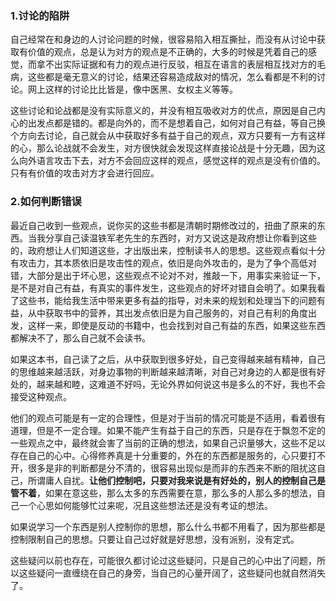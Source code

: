 ### 1.讨论的陷阱

自己经常在和身边的人讨论问题的时候，很容易陷入相互撕扯，而没有从讨论中获取有价值的观点，总是认为对方的观点是不正确的，大多的时候是凭着自己的感觉，而拿不出实际证据和有力的观点进行反驳，相互在语言的表层相互找对方的毛病，这些都是毫无意义的讨论，结果还容易造成敌对的情况，怎么看都是不利的讨论。网上这样的讨论比比皆是，像中医黑、女权主义等等。

这些讨论和论战都是没有实际意义的，并没有相互吸收对方的优点，原因是自己内心的出发点都是错的。都是向外的，而不是想着自己，如何对自己有益，等自己换个方向去讨论，自己就会从中获取好多有益于自己的观点，双方只要有一方有这样的心，那么论战就不会发生，对方很快就会发现这样直接论战是十分无趣，因为这么向外语言攻击下去，对方不会回应这样的观点，感觉这样的观点是没有价值的。只有有价值的攻击对方才会进行回应。

### 2.如何判断错误

最近自己收到一些观点，说你买的这些书都是清朝时期修改过的，扭曲了原来的东西。当我分享自己读温铁军老先生的东西时，对方又说这是政府想让你看到这些的，政府想让人们知道这些，才出版出来，控制读书人的思想。这些观点看似十分有攻击力，其本质依旧是攻击性的观点，依旧是向外攻击的，是为了争个高低对错，大部分是出于坏心思，这些观点不论对不对，推敲一下，用事实来验证一下，是不是对自己有益，有真实的事件发生，这些观点的好坏对错自会明了。如果我看了这些书，能给我生活中带来更多有益的指导，对未来的规划和处理当下的问题有益，从中获取书中的营养，其出发点依旧是为自己服务的，对自己有利的角度出发，这样一来，即使是反动的书籍中，也会找到对自己有益的东西，如果这些东西都解决不了，那么自己就不会读书。

如果这本书，自己读了之后，从中获取到很多好处，自己变得越来越有精神，自己的思维越来越活跃，对身边事物的判断越来越清晰，对自己对身边的人都是很有好处的，越来越和睦，这难道不好吗，无论外界如何说这书是多么的不好，我也不会接受这种观点。

他们的观点可能是有一定的合理性，但是对于当前的情况可能是不适用，看着很有道理，但是不一定合理。如果不能产生有益于自己的东西，只是存在于飘忽不定的一些观点之中，最终就会害了当前的正确的想法，如果自己识量够大，这些不足以存在自己的心中。心得修养真是十分重要的，外在的东西都是服务的，心只要打不开，很多是非的判断都是分不清的，很容易出现似是而非的东西来不断的阻扰这自己，所谓庸人自扰。**让他们控制吧，只要对我来说是有好处的，别人的控制自己是管不着**，如果在意这些，那么太多的东西需要在意，那么多的人那么多的想法，自己一个心思如何能够忙过来呢，况且这些想法还是没有考证的想法。

如果说学习一个东西是别人控制你的思想，那么什么书都不用看了，因为那些都是控制限制自己的思想。只要让自己过好就是好思想，没有派别，没有定式。

这些疑问以前也存在，可能很久都讨论过这些疑问，只是自己的心中出了问题，所以这些疑问一直缠绕在自己的身旁，当自己的心量开阔了，这些疑问也就自然消失了。

